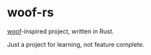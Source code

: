 # woof-rs

[woof](http://www.home.unix-ag.org/simon/woof.html)-inspired project, written in Rust.

Just a project for learning, not feature complete.
